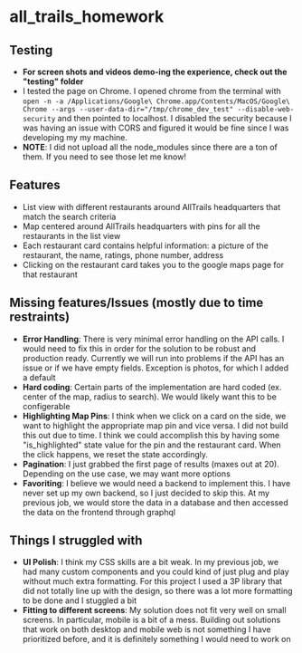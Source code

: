 # all_trails_homework

## Testing

- **For screen shots and videos demo-ing the experience, check out the "testing" folder**
- I tested the page on Chrome. I opened chrome from the terminal with `open -n -a /Applications/Google\ Chrome.app/Contents/MacOS/Google\ Chrome --args --user-data-dir="/tmp/chrome_dev_test" --disable-web-security` and then pointed to localhost. I disabled the security because I was having an issue with CORS and figured it would be fine since I was developing my my machine.
- **NOTE**: I did not upload all the node_modules since there are a ton of them. If you need to see those let me know!

## Features
- List view with different restaurants around AllTrails headquarters that match the search criteria
- Map centered around AllTrails headquarters with pins for all the restaurants in the list view
- Each restaurant card contains helpful information: a picture of the restaurant, the name, ratings, phone number, address
- Clicking on the restaurant card takes you to the google maps page for that restaurant

## Missing features/Issues (mostly due to time restraints)
- **Error Handling**: There is very minimal error handling on the API calls. I would need to fix this in order for the solution to be robust and production ready. Currently we will run into problems if the API has an issue or if we have empty fields. Exception is photos, for which I added a default
- **Hard coding**: Certain parts of the implementation are hard coded (ex. center of the map, radius to search). We would likely want this to be configerable
- **Highlighting Map Pins**: I think when we click on a card on the side, we want to highlight the appropriate map pin and vice versa. I did not build this out due to time. I think we could accomplish this by having some "is_highlighted" state value for the pin and the restaurant card. When the click happens, we reset the state accordingly.
- **Pagination**: I just grabbed the first page of results (maxes out at 20). Depending on the use case, we may want more options
- **Favoriting**: I believe we would need a backend to implement this. I have never set up my own backend, so I just decided to skip this. At my previous job, we would store the data in a database and then accessed the data on the frontend through graphql

## Things I struggled with
- **UI Polish**: I think my CSS skills are a bit weak. In my previous job, we had many custom components and you could kind of just plug and play without much extra formatting. For this project I used a 3P library that did not totally line up with the design, so there was a lot more formatting to be done and I stuggled a bit
- **Fitting to different screens**: My solution does not fit very well on small screens. In particular, mobile is a bit of a mess. Building out solutions that work on both desktop and mobile web is not something I have prioritized before, and it is definitely something I would need to work on
